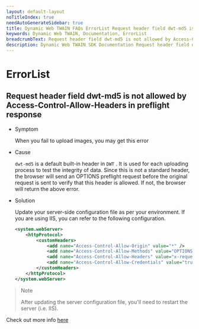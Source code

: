 ```yaml
---
layout: default-layout
noTitleIndex: true
needAutoGenerateSidebar: true
title: Dynamic Web TWAIN FAQs ErrorList Request header field dwt-md5 is not allowed by Access-Control-Allow-Headers in preflight response
keywords: Dynamic Web TWAIN, Documentation, ErrorList
breadcrumbText: Request header field dwt-md5 is not allowed by Access-Control-Allow-Headers in preflight response
description: Dynamic Web TWAIN SDK Documentation Request header field dwt-md5 is not allowed by Access-Control-Allow-Headers in preflight response
---
```


# ErrorList

## Request header field dwt-md5 is not allowed by Access-Control-Allow-Headers in preflight response

- Symptom

  When you fail to upload images, you may get this error

- Cause

  `dwt-md5` is a default built-in header in `DWT` . It is used for each uploading process to test the integrity of data. Since this is not a standard header, the browser will send an OPTIONS preflight request before the original request is sent to verify that this header is allowed. If not, the browser will return the above error.

- Solution

  Update your server-side configuration file as per your environment. If you are using IIS, you can refer to the following configuration.

  ```xml
  <system.webServer>
      <httpProtocol>
          <customHeaders>
              <add name="Access-Control-Allow-Origin" value="*" />
              <add name="Access-Control-Allow-Methods" value="OPTIONS, POST, GET, PUT" />
              <add name="Access-Control-Allow-Headers" value="x-requested-with, dwt-md5" />
              <add name="Access-Control-Allow-Credentials" value="true" />
          </customHeaders>
      </httpProtocol>
  </system.webServer>
  ```

> Note
>
> After updating the server configuration file, you'll need to restart the server (i.e. IIS).

Check out more info [here](https://fetch.spec.whatwg.org/#http-cors-protocol)
